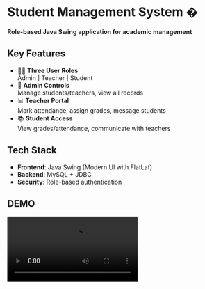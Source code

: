 # Student Management System �️

**Role-based Java Swing application for academic management**

## Key Features
- 👨‍💻 **Three User Roles**  
  Admin | Teacher | Student  
- 📝 **Admin Controls**  
  Manage students/teachers, view all records  
- 📊 **Teacher Portal**  
  Mark attendance, assign grades, message students  
- 📚 **Student Access**  
  View grades/attendance, communicate with teachers  

## Tech Stack
- **Frontend**: Java Swing (Modern UI with FlatLaf)  
- **Backend**: MySQL + JDBC  
- **Security**: Role-based authentication  

## DEMO
![Demo Video](Recording.mp4)
